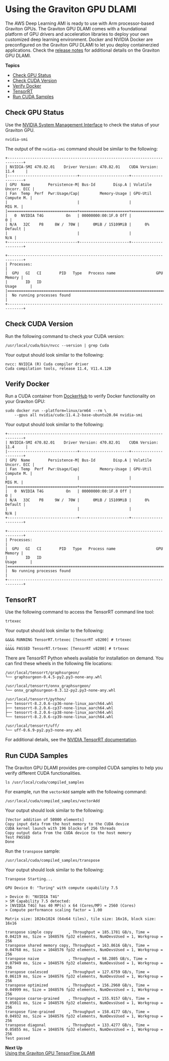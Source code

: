 # Using the Graviton GPU DLAMI<a name="tutorial-graviton-cuda"></a>

The AWS Deep Learning AMI is ready to use with Arm processor\-based Graviton GPUs\. The Graviton GPU DLAMI comes with a foundational platform of GPU drivers and acceleration libraries to deploy your own customized deep learning environment\. Docker and NVIDIA Docker are preconfigured on the Graviton GPU DLAMI to let you deploy containerzied applications\. Check the [release notes](http://aws.amazon.com/releasenotes/aws-deep-learning-ami-graviton-gpu-cuda-11-4-ubuntu-20-04/) for additional details on the Graviton GPU DLAMI\.

**Topics**
+ [Check GPU Status](#tutorial-graviton-cuda-check)
+ [Check CUDA Version](#tutorial-graviton-cuda-version)
+ [Verify Docker](#tutorial-graviton-cuda-docker)
+ [TensorRT](#tutorial-graviton-cuda-tensorrt)
+ [Run CUDA Samples](#tutorial-graviton-cuda-samples)

## Check GPU Status<a name="tutorial-graviton-cuda-check"></a>

Use the [NVIDIA System Management Interface](https://developer.nvidia.com/nvidia-system-management-interface) to check the status of your Graviton GPU\.

```
nvidia-smi
```

The output of the `nvidia-smi` command should be similar to the following:

```
+-----------------------------------------------------------------------------+
| NVIDIA-SMI 470.82.01    Driver Version: 470.82.01    CUDA Version: 11.4     |
|-------------------------------+----------------------+----------------------+
| GPU  Name        Persistence-M| Bus-Id        Disp.A | Volatile Uncorr. ECC |
| Fan  Temp  Perf  Pwr:Usage/Cap|         Memory-Usage | GPU-Util  Compute M. |
|                               |                      |               MIG M. |
|===============================+======================+======================|
|   0  NVIDIA T4G          On   | 00000000:00:1F.0 Off |                    0 |
| N/A   32C    P8     8W /  70W |      0MiB / 15109MiB |      0%      Default |
|                               |                      |                  N/A |
+-------------------------------+----------------------+----------------------+

+-----------------------------------------------------------------------------+
| Processes:                                                                  |
|  GPU   GI   CI        PID   Type   Process name                  GPU Memory |
|        ID   ID                                                   Usage      |
|=============================================================================|
|  No running processes found                                                 |
+-----------------------------------------------------------------------------+
```

## Check CUDA Version<a name="tutorial-graviton-cuda-version"></a>

Run the following command to check your CUDA version:

```
/usr/local/cuda/bin/nvcc --version | grep Cuda
```

Your output should look similar to the following:

```
nvcc: NVIDIA (R) Cuda compiler driver
Cuda compilation tools, release 11.4, V11.4.120
```

## Verify Docker<a name="tutorial-graviton-cuda-docker"></a>

Run a CUDA container from [DockerHub](https://hub.docker.com/r/nvidia/cuda) to verify Docker functionality on your Graviton GPU:

```
sudo docker run --platform=linux/arm64 --rm \
    --gpus all nvidia/cuda:11.4.2-base-ubuntu20.04 nvidia-smi
```

Your output should look similar to the following:

```
+-----------------------------------------------------------------------------+
| NVIDIA-SMI 470.82.01    Driver Version: 470.82.01    CUDA Version: 11.4     |
|-------------------------------+----------------------+----------------------+
| GPU  Name        Persistence-M| Bus-Id        Disp.A | Volatile Uncorr. ECC |
| Fan  Temp  Perf  Pwr:Usage/Cap|         Memory-Usage | GPU-Util  Compute M. |
|                               |                      |               MIG M. |
|===============================+======================+======================|
|   0  NVIDIA T4G          On   | 00000000:00:1F.0 Off |                    0 |
| N/A   33C    P8     9W /  70W |      0MiB / 15109MiB |      0%      Default |
|                               |                      |                  N/A |
+-------------------------------+----------------------+----------------------+

+-----------------------------------------------------------------------------+
| Processes:                                                                  |
|  GPU   GI   CI        PID   Type   Process name                  GPU Memory |
|        ID   ID                                                   Usage      |
|=============================================================================|
|  No running processes found                                                 |
+-----------------------------------------------------------------------------+
```

## TensorRT<a name="tutorial-graviton-cuda-tensorrt"></a>

Use the following command to access the TensorRT command line tool:

```
trtexec
```

Your output should look similar to the following:

```
&&&& RUNNING TensorRT.trtexec [TensorRT v8200] # trtexec
...
&&&& PASSED TensorRT.trtexec [TensorRT v8200] # trtexec
```

There are TensorRT Python wheels available for installation on demand\. You can find these wheels in the following file locations:

```
/usr/local/tensorrt/graphsurgeon/
└── graphsurgeon-0.4.5-py2.py3-none-any.whl

/usr/local/tensorrt/onnx_graphsurgeon/
└── onnx_graphsurgeon-0.3.12-py2.py3-none-any.whl

/usr/local/tensorrt/python/
├── tensorrt-8.2.0.6-cp36-none-linux_aarch64.whl
├── tensorrt-8.2.0.6-cp37-none-linux_aarch64.whl
├── tensorrt-8.2.0.6-cp38-none-linux_aarch64.whl
└── tensorrt-8.2.0.6-cp39-none-linux_aarch64.whl

/usr/local/tensorrt/uff/
└── uff-0.6.9-py2.py3-none-any.whl
```

For additional details, see the [NVIDIA TensorRT documentation](https://docs.nvidia.com/deeplearning/tensorrt/developer-guide/index.html)\.

## Run CUDA Samples<a name="tutorial-graviton-cuda-samples"></a>

The Graviton GPU DLAMI provides pre\-compiled CUDA samples to help you verify different CUDA functionalities\.

```
ls /usr/local/cuda/compiled_samples
```

For example, run the `vectorAdd` sample with the following command:

```
/usr/local/cuda/compiled_samples/vectorAdd
```

Your output should look similar to the following:

```
[Vector addition of 50000 elements]
Copy input data from the host memory to the CUDA device
CUDA kernel launch with 196 blocks of 256 threads
Copy output data from the CUDA device to the host memory
Test PASSED
Done
```

Run the `transpose` sample:

```
/usr/local/cuda/compiled_samples/transpose
```

Your output should look similar to the following:

```
Transpose Starting...

GPU Device 0: "Turing" with compute capability 7.5

> Device 0: "NVIDIA T4G"
> SM Capability 7.5 detected:
> [NVIDIA T4G] has 40 MP(s) x 64 (Cores/MP) = 2560 (Cores)
> Compute performance scaling factor = 1.00

Matrix size: 1024x1024 (64x64 tiles), tile size: 16x16, block size: 16x16

transpose simple copy       , Throughput = 185.1781 GB/s, Time = 0.04219 ms, Size = 1048576 fp32 elements, NumDevsUsed = 1, Workgroup = 256
transpose shared memory copy, Throughput = 163.8616 GB/s, Time = 0.04768 ms, Size = 1048576 fp32 elements, NumDevsUsed = 1, Workgroup = 256
transpose naive             , Throughput = 98.2805 GB/s, Time = 0.07949 ms, Size = 1048576 fp32 elements, NumDevsUsed = 1, Workgroup = 256
transpose coalesced         , Throughput = 127.6759 GB/s, Time = 0.06119 ms, Size = 1048576 fp32 elements, NumDevsUsed = 1, Workgroup = 256
transpose optimized         , Throughput = 156.2960 GB/s, Time = 0.04999 ms, Size = 1048576 fp32 elements, NumDevsUsed = 1, Workgroup = 256
transpose coarse-grained    , Throughput = 155.9157 GB/s, Time = 0.05011 ms, Size = 1048576 fp32 elements, NumDevsUsed = 1, Workgroup = 256
transpose fine-grained      , Throughput = 158.4177 GB/s, Time = 0.04932 ms, Size = 1048576 fp32 elements, NumDevsUsed = 1, Workgroup = 256
transpose diagonal          , Throughput = 133.4277 GB/s, Time = 0.05855 ms, Size = 1048576 fp32 elements, NumDevsUsed = 1, Workgroup = 256
Test passed
```

**Next Up**  
[Using the Graviton GPU TensorFlow DLAMI](tutorial-graviton-tensorflow.md)
